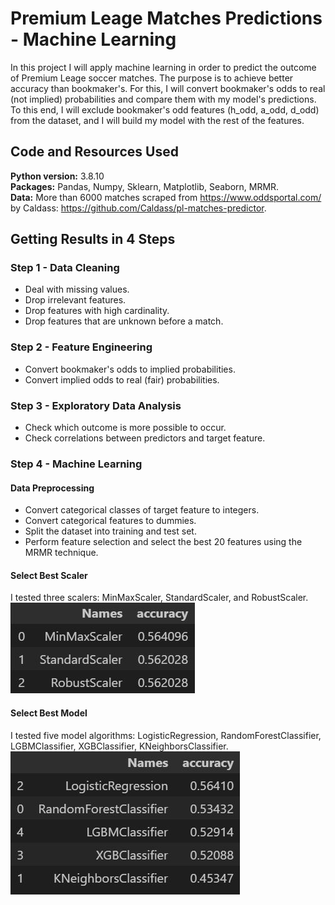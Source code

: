 # Premium Leage Matches Predictions - Machine Learning

In this project I will apply machine learning in order to predict the outcome of Premium Leage soccer matches. The purpose is to achieve better accuracy than bookmaker's. For this, I will convert bookmaker's odds to real (not implied) probabilities and compare them with my model's predictions. To this end, I will exclude bookmaker's odd features (h_odd, a_odd, d_odd) from the dataset, and I will build my model with the rest of the features.

## Code and Resources Used
**Python version:** 3.8.10<br/>
**Packages:** Pandas, Numpy, Sklearn, Matplotlib, Seaborn, MRMR.<br/>
**Data:** More than 6000 matches scraped from  https://www.oddsportal.com/ by Caldass: https://github.com/Caldass/pl-matches-predictor.

## Getting Results in 4 Steps

### Step 1 - Data Cleaning
* Deal with missing values.
* Drop irrelevant features.
* Drop features with high cardinality.
* Drop features that are unknown before a match.

### Step 2 - Feature Engineering
* Convert bookmaker's odds to implied probabilities.
* Convert implied odds to real (fair) probabilities.

### Step 3 - Exploratory Data Analysis
* Check which outcome is more possible to occur.
* Check correlations between predictors and target feature.

### Step 4 - Machine Learning
#### Data Preprocessing
* Convert categorical classes of target feature to integers.
* Convert categorical features to dummies.
* Split the dataset into training and test set.
* Perform feature selection and select the best 20 features using the MRMR technique.
#### Select Best Scaler
I tested three scalers: MinMaxScaler, StandardScaler, and RobustScaler.<br/>
![alt text](https://github.com/KostantinosKan/ML-Premium-Leage/blob/main/data/pictures/best_scaler.JPG?raw=true)

#### Select Best Model
I tested five model algorithms: LogisticRegression, RandomForestClassifier, LGBMClassifier, XGBClassifier, KNeighborsClassifier.
![alt text](https://github.com/KostantinosKan/ML-Premium-Leage/blob/main/data/pictures/best_model.JPG?raw=true)
